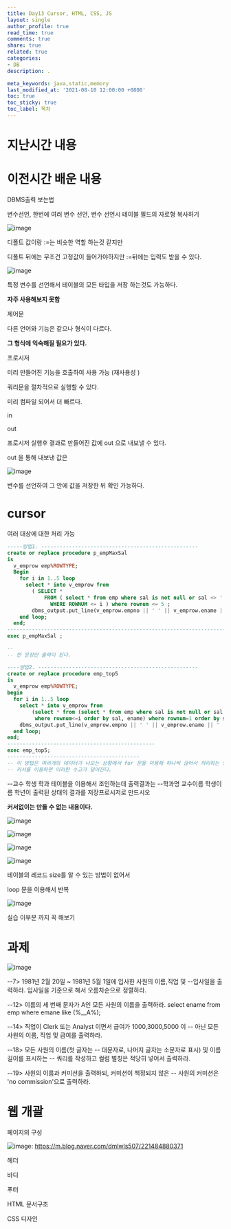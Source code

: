 ```yaml
---
title: Day13 Cursor, HTML, CSS, JS
layout: single
author_profile: true
read_time: true
comments: true
share: true
related: true
categories:
- DB
description: .

meta_keywords: java,static,memory
last_modified_at: '2021-08-10 12:00:00 +0800'
toc: true
toc_sticky: true
toc_label: 목차
---
```






# 지난시간 내용



# 이전시간 배운 내용

DBMS출력 보는법



변수선언, 한번에 여러 변수 선언, 변수 선언시 테이블 필드의 자로형 복사하기



![image](https://user-images.githubusercontent.com/65274952/129285607-442307a1-eb4d-4c8f-b547-4234da60853b.png)

디폴트 값이랑 :=는 비슷한 역할 하는것 같지만

디폴트 뒤에는 무조건 고정값이 들어가야하지만 :=뒤에는 입력도 받을 수 있다.



![image](https://user-images.githubusercontent.com/65274952/129285741-f1ce0884-5034-4696-9f6c-ec80c94d3366.png)

특정 변수를 선언해서 테이블의 모든 타입을 저장 하는것도 가능하다.

**자주 사용해보지 못함**



제어문

다른 언어와 기능은 같으나 형식이 다르다.

**그 형식에 익숙해질 필요가 있다.** 



프로시저

미리 만들어진 기능을 호출하여 사용 가능 (재사용성 )

쿼리문을 절차적으로 실행할 수 있다.

미리 컴파일 되어서 더 빠르다.



in



out

프로시저 실행후 결과로 만들어진 값에 out 으로 내보낼  수 있다.

out 을 통해 내보낸 값은

![image](https://user-images.githubusercontent.com/65274952/129286516-2bc11ee6-93dd-40a0-8e0d-f7cf6306140e.png)



변수를 선언하여 그 안에 값을 저장한 뒤 확인 가능하다.





# cursor

여러 대상에 대한 처리 가능



```sql
-----방법1. ---------------------------------------------------
create or replace procedure p_empMaxSal 
is
  v_emprow emp%ROWTYPE;
  Begin
    for i in 1..5 loop
      select * into v_emprow from 
        ( SELECT *
            FROM ( select * from emp where sal is not null or sal <> ' '  order by sal desc ) 
              WHERE ROWNUM <= i ) where rownum <= 5 ;
        dbms_output.put_line(v_emprow.empno || ' ' || v_emprow.ename || ' ' || v_emprow.sal);
    end loop;
  end;
------------------------------------------------------------------------------
exec p_empMaxSal ;

-- 
-- 한 문장만 출력이 된다.

----방법2. ----------------------------------------------------
create or replace procedure emp_top5
is
  v_emprow emp%ROWTYPE;
begin
  for i in 1..5 loop
    select * into v_emprow from 
        (select * from (select * from emp where sal is not null or sal <> ' ' order by sal desc)
         where rownum<=i order by sal, ename) where rownum=1 order by sal asc;
    dbms_output.put_line(v_emprow.empno || ' ' || v_emprow.ename || ' ' || v_emprow.sal);
  end loop;
end;
------------------------------------------------
exec emp_top5;
-------------------------------------------
-- 이 방법은 여러개의 데이터가 나오는 상황에서 for 문을 이용해 하나씩 끊어서 처리하는 방법이다. 
-- 커서를 이용하면 이러한 수고가 덜어진다.

```

--교수 학생 학과 테이블을 이용해서 조인하는데 출력결과는
--학과명 교수이름 학생이름 학년이 출력된 상태의 결과를 저장프로시저로 만드시오



**커서없이는 만들 수 없는 내용이다.**



![image](https://user-images.githubusercontent.com/65274952/129287314-5c173517-ab75-49d6-8531-724851bb854b.png)





![image](https://user-images.githubusercontent.com/65274952/129291748-ad9e0a36-f803-4026-b336-339b46467b7d.png)







![image](https://user-images.githubusercontent.com/65274952/129291921-cf4299ee-ff54-4725-b9bd-53072ffd7647.png)





![image](https://user-images.githubusercontent.com/65274952/129292023-b53cdf0b-0370-45af-b93a-4a6546492ff4.png)

테이블의 레코드 size를 알 수 있는 방법이 없어서

loop 문을 이용해서 반복



![image](https://user-images.githubusercontent.com/65274952/129292983-a7beb402-2065-4377-aa74-d7ca8137404e.png)

실습 이부분 까지 꼭 해보기





# 과제

![image](https://user-images.githubusercontent.com/65274952/129295132-cc4dc113-435f-4335-ba21-931c00675f7e.png)





--7> 1981년 2월 20일 ~ 1981년 5월 1일에 입사한 사원의 이름,직업 및 
--입사일을 출력하라. 입사일을 기준으로 해서 오름차순으로 정렬하라.

--12> 이름의 세 번째 문자가 A인 모든 사원의 이름을 출력하라.
select ename from emp where emane like (%__A%);

--14> 직업이 Clerk 또는 Analyst 이면서 급여가 1000,3000,5000 이 
-- 아닌 모든 사원의 이름, 직업 및 급여를 출력하라.



--18> 모든 사원의 이름(첫 글자는 
-- 대문자로, 나머지 글자는 소문자로 표시) 및 이름 길이를 표시하는
-- 쿼리를 작성하고 컬럼 별칭은 적당히 넣어서 출력하라.

--19> 사원의 이름과 커미션을 출력하되, 커미션이 책정되지 않은 
-- 사원의 커미션은 'no commission'으로 출력하라.







# 웹 개괄

페이지의 구성 

![image](https://user-images.githubusercontent.com/65274952/129308627-3721ad59-e242-4dd2-869b-af49887e60ad.png): https://m.blog.naver.com/dmlwls507/221484880371



헤더

바디

푸터



HTML 문서구조

CSS 디자인

